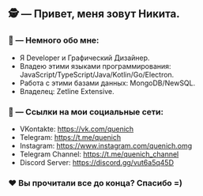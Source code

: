 ## 🕵️‍ — Привет, меня зовут Никита.

### 📑 — Немного обо мне:
- Я Developer и Графический Дизайнер.
- Владею этими языками программирования: JavaScript/TypeScript/Java/Kotlin/Go/Electron.
- Работа с этими базами данных: MongoDB/NewSQL.
- Владелец: Zetline Extensive.

### 🔗 — Ссылки на мои социальные сети:
- VKontakte: https://vk.com/quenich
- Telegram: https://t.me/quenich
- Instagram: https://www.instagram.com/quenich.omg
- Telegram Channel: https://t.me/quenich_channel
- Discord Server: https://discord.gg/vut6a5q45D

### ❤ Вы прочитали все до конца? Спасибо =)
